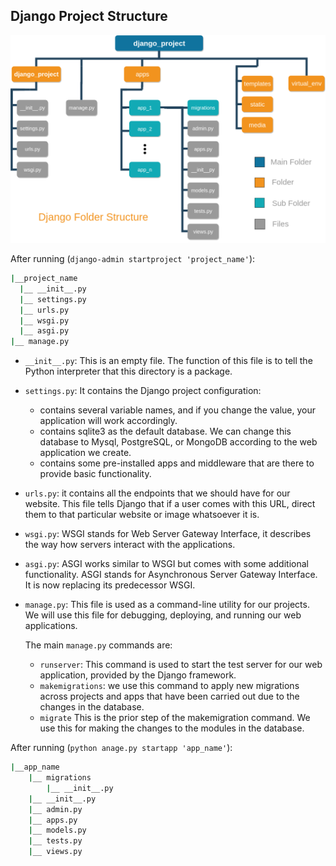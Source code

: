 ## Django Project Structure

![Django Project Structure](/Documentation/assets/structure.png)

After running (`django-admin startproject 'project_name'`):
```bash
|__project_name
  |__ __init__.py
  |__ settings.py
  |__ urls.py
  |__ wsgi.py
  |__ asgi.py
|__ manage.py

```

* `__init__.py`: This is an empty file. The function of this file is to tell the Python interpreter that this directory is a package.

* `settings.py`: It contains the Django project configuration:
    - contains several variable names, and if you change the value, your application will work accordingly.
    - contains sqlite3 as the default database. We can change this database to Mysql, PostgreSQL, or MongoDB according to the web application we create.
    - contains some pre-installed apps and middleware that are there to provide basic functionality.
* `urls.py`: it contains all the endpoints that we should have for our website. This file tells Django that if a user comes with this URL, direct them to that particular website or image whatsoever it is.
* `wsgi.py`: WSGI stands for Web Server Gateway Interface, it describes the way how servers interact with the applications.
* `asgi.py`: ASGI works similar to WSGI but comes with some additional functionality.  ASGI stands for Asynchronous Server Gateway Interface. It is now replacing its predecessor WSGI.
* `manage.py`: This file is used as a command-line utility for our projects. We will use this file for debugging, deploying, and running our web applications.

    The main `manage.py` commands are:
    - `runserver`: This command is used to start the test server for our web application, provided by the Django framework.
    - `makemigrations`: we use this command to apply new migrations across projects and apps that have been carried out due to the changes in the database.
    - `migrate` This is the prior step of the makemigration command. We use this for making the changes to the modules in the database. 


After running (`python anage.py startapp 'app_name'`):
```bash
|__app_name
    |__ migrations
        |__ __init__.py
    |__ __init__.py
    |__ admin.py
    |__ apps.py
    |__ models.py
    |__ tests.py
    |__ views.py

```